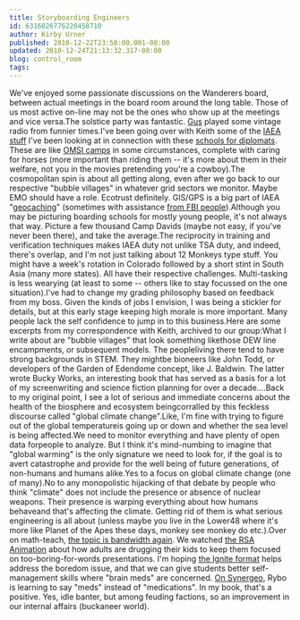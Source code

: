 ```yaml
---
title: Storyboarding Engineers
id: 6316026776220458710
author: Kirby Urner
published: 2010-12-22T23:58:00.001-08:00
updated: 2010-12-24T21:13:32.317-08:00
blog: control_room
tags: 
---
```


We've enjoyed some passionate discussions on the Wanderers board, between actual meetings in the board room around the long table.  Those of us most active on-line may not be the ones who show up at the meetings and vice versa.The solstice party was fantastic.  [Gus](http://www.flickr.com/photos/17157315@N00/5275826668/) played some vintage radio from funnier times.I've been going over with Keith some of the [IAEA stuff](http://controlroom.blogspot.com/2010/12/countdown-to-zero-game.html) I've been looking at in connection with these [schools for diplomats](http://worldgame.blogspot.com/2010/12/schools-for-diplomats.html).  These are like [OMSI camps](http://worldgame.blogspot.com/2010/12/close-to-solstice.html) in some circumstances, complete with caring for horses (more important than riding them -- it's more about them in their welfare, not you in the movies pretending you're a cowboy).The cosmopolitan spin is about all getting along, even after we go back to our respective "bubble villages" in whatever grid sectors we monitor.  Maybe EMO should have a role.  Ecotrust definitely.  GIS/GPS is a big part of IAEA "[geocaching](http://controlroom.blogspot.com/2005/12/we-win.html)" (sometimes with assistance [from FBI people](http://controlroom.blogspot.com/2010/12/countdown-to-zero-game.html)).Although you may be picturing boarding schools for mostly young people, it's not always that way.  Picture a few thousand Camp Davids (maybe not easy, if you've never been there), and take the average.The reciprocity in training and verification techniques makes IAEA duty not unlike TSA duty, and indeed, there's overlap, and I'm not just talking about 12 Monkeys type stuff.  You might have a week's rotation in Colorado followed by a short stint in South Asia (many more states). All have their respective challenges.  Multi-tasking is less wearying (at least to some -- others like to stay focussed on the one situation).I've had to change my grading philosophy based on feedback from my boss.  Given the kinds of jobs I envision, I was being a stickler for details, but at this early stage keeping high morale is more important.  Many people lack the self confidence to jump in to this business.Here are some excerpts from my correspondence with Keith, archived to our group:What I write about are "bubble villages" that look something likethose DEW line encampments, or subsequent models.  The peopleliving there tend to have strong backgrounds in STEM.  They mightbe bioneers like John Todd, or developers of the Garden of Edendome concept, like J. Baldwin.  The latter wrote Bucky Works, an interesting book that has served as a basis for a lot of my screenwriting and science fiction planning for over a decade....Back to my original point, I see a lot of serious and immediate concerns about the health of the biosphere and ecosystem beingcorralled by this feckless discourse called "global climate change".Like, I'm fine with trying to figure out of the global temperatureis going up or down and whether the sea level is being affected.We need to monitor everything and have plenty of open data forpeople to analyze.  But I think it's mind-numbing to imagine that "global warming" is the only signature we need to look for, if the goal is to avert catastrophe and provide for the well being of future generations, of non-humans and humans alike.Yes to a focus on global climate change (one of many).No to any monopolistic hijacking of that debate by people who think "climate" does not include the presence or absence of nuclear weapons.  Their presence is warping everything about how humans behaveand that's affecting the climate.  Getting rid of them is what serious engineering is all about (unless maybe you live in the Lower48 where it's more like Planet of the Apes these days, monkey see monkey do etc.).Over on math-teach, [the topic is bandwidth again](http://www.mathforum.org/kb/message.jspa?messageID=7340689&tstart=0).  We watched [the RSA Animation](http://www.youtube.com/watch?v=zDZFcDGpL4U) about how adults are drugging their kids to keep them focused on too-boring-for-words presentations.  I'm hoping [the Ignite format](http://groups.yahoo.com/group/synergeo/message/63918) helps address the boredom issue, and that we can give students better self-management skills where "brain meds" are concerned.  [On Synergeo](http://groups.yahoo.com/group/synergeo/message/63926), Rybo is learning to say "meds" instead of "medications".  In my book, that's a positive.  Yes, idle banter, but among feuding factions, so an improvement in our internal affairs (buckaneer world).